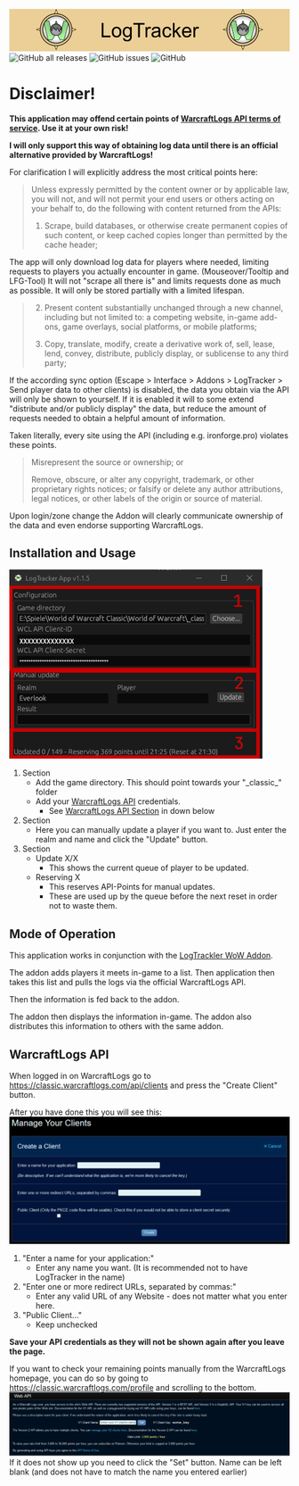 ![Banner](https://github.com/ForsakenNGS/LogTrackerApp/blob/master/doc_resources/images/banner/LogTrackerBanner.png?raw=true)
![GitHub all releases](https://img.shields.io/github/downloads/ForsakenNGS/LogTrackerApp/total?label=Downloads) ![GitHub issues](https://img.shields.io/github/issues-raw/ForsakenNGS/LogTrackerApp?label=Open%20Issues) ![GitHub](https://img.shields.io/github/license/ForsakenNGS/LogTrackerApp?label=License)

# Disclaimer!

**This application may offend certain points of [WarcraftLogs API terms of service](https://articles.classic.warcraftlogs.com/help/rpg-logs-api-terms-of-service). Use it at your own risk!**

**I will only support this way of obtaining log data until there is an official alternative provided by WarcraftLogs!**

For clarification I will explicitly address the most critical points here:

> Unless expressly permitted by the content owner or by applicable law, you will not, and will not permit your end users or others acting on your behalf to, do the following with content returned from the APIs:
>
> 1. Scrape, build databases, or otherwise create permanent copies of such content, or keep cached copies longer than permitted by the cache header;

The app will only download log data for players where needed, limiting requests to players you actually encounter in game. (Mouseover/Tooltip and LFG-Tool) It will not "scrape all there is" and limits requests done as much as possible. It will only be stored partially with a limited lifespan.

> 2. Present content substantially unchanged through a new channel, including but not limited to: a competing website, in-game add-ons, game overlays, social platforms, or mobile platforms;
>
> 3. Copy, translate, modify, create a derivative work of, sell, lease, lend, convey, distribute, publicly display, or sublicense to any third party;

If the according sync option (Escape > Interface > Addons > LogTracker > Send player data to other clients) is disabled, the data you obtain via the API will only be shown to yourself. If it is enabled it will to some extend "distribute and/or publicly display" the data, but reduce the amount of requests needed to obtain a helpful amount of information.

Taken literally, every site using the API (including e.g. ironforge.pro) violates these points.

> Misrepresent the source or ownership; or
>
> Remove, obscure, or alter any copyright, trademark, or other proprietary rights notices; or falsify or delete any author attributions, legal notices, or other labels of the origin or source of material.

Upon login/zone change the Addon will clearly communicate ownership of the data and even endorse supporting WarcraftLogs.

**Installation and Usage**
---
![App Image](https://github.com/ForsakenNGS/LogTrackerApp/blob/master/doc_resources/images/app/LogTrackerApp_1.PNG?raw=true)
1. Section
    + Add the game directory. This should point towards your "\_classic\_" folder
    + Add your [WarcraftLogs API](https://classic.warcraftlogs.com/api/clients) credentials.
        + See [WarcraftLogs API Section](https://github.com/ForsakenNGS/LogTrackerApp#warcraftlogs-api) in down below
2. Section
	+ Here you can manually update a player if you want to. Just enter the realm and name and click the "Update" button.
3. Section
    + Update X/X
        + This shows the current queue of player to be updated.
    + Reserving X
        + This reserves API-Points for manual updates.
        + These are used up by the queue before the next reset in order not to waste them.
    
**Mode of Operation**
---
This application works in conjunction with the [LogTrackler WoW Addon](https://github.com/ForsakenNGS/LogTracker).

The addon adds players it meets in-game to a list. Then application then takes this list and pulls the logs via the official WarcraftLogs API.

Then the information is fed back to the addon.

The addon then displays the information in-game. The addon also distributes this information to others with the same addon.

**WarcraftLogs API**
---
When logged in on WarcraftLogs go to https://classic.warcraftlogs.com/api/clients and press the "Create Client" button.

After you have done this you will see this:
![App Image](https://github.com/ForsakenNGS/LogTrackerApp/blob/master/doc_resources/images/warcraftlogs/warcraftlogs_api_2.png?raw=true)
1. "Enter a name for your application:"
    + Enter any name you want. (It is recommended not to have LogTracker in the name)
2. "Enter one or more redirect URLs, separated by commas:"
    + Enter any valid URL of any Website - does not matter what you enter here.
3. "Public Client..."
    + Keep unchecked

**Save your API credentials as they will not be shown again after you leave the page.**

If you want to check your remaining points manually from the WarcraftLogs homepage, you can do so by going to https://classic.warcraftlogs.com/profile and scrolling to the bottom.
![App Image](https://github.com/ForsakenNGS/LogTrackerApp/blob/master/doc_resources/images/warcraftlogs/warcraftlogs_api_1.png?raw=true)
If it does not show up you need to click the "Set" button. Name can be left blank (and does not have to match the name you entered earlier)
